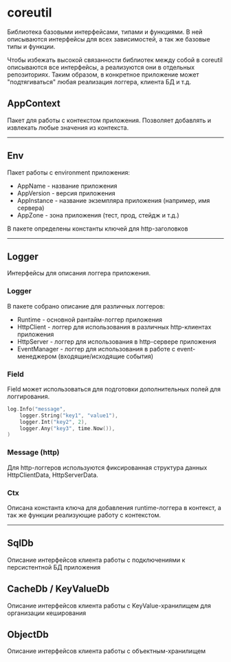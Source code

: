 # coreutil

Библиотека базовыми интерфейсами, типами и функциями.
В ней описываются интерфейсы для всех зависимостей, а так же базовые типы и функции.

Чтобы избежать высокой связанности библиотек между собой в coreutil описываются все интерфейсы,
а реализуются они в отдельных репозиториях. Таким образом, в конкретное приложение
может "подтягиваться" любая реализация логгера, клиента БД и т.д.

## AppContext

Пакет для работы с контекстом приложения. Позволяет добавлять и извлекать любые значения из контекста.

---

## Env

Пакет работы с environment приложения:
- AppName - название приложения
- AppVersion - версия приложения
- AppInstance - название экземпляра приложения (например, имя сервера)
- AppZone - зона приложения (тест, прод, стейдж и т.д.)

В пакете определены константы ключей для http-заголовков

---

## Logger

Интерфейсы для описания логгера приложения.

### Logger

В пакете собрано описание для различных логгеров:
- Runtime - основной рантайм-логгер приложения
- HttpClient - логгер для использования в различных http-клиентах приложения
- HttpServer - логгер для использования в http-сервере приложения
- EventManager - логгер для использования в работе с event-менеджером (входящие/исходящие события)

### Field

Field может использоваться для подготовки дополнительных полей для логгирования.

```go
log.Info("message", 
    logger.String("key1", "value1"),
    logger.Int("key2", 2),
    logger.Any("key3", time.Now()), 
)
```

### Message (http)

Для http-логгеров используются фиксированная структура данных HttpClientData, HttpServerData.

### Ctx

Описана константа ключа для добавления runtime-логгера в контекст, 
а так же функции реализующие работу с контекстом.

---

## SqlDb

Описание интерфейсов клиента работы с подключениями к персистентной БД приложения

## CacheDb / KeyValueDb

Описание интерфейсов клиента работы с KeyValue-хранилищем для организации кеширования

## ObjectDb

Описание интерфейсов клиента работы с объектным-хранилищем

